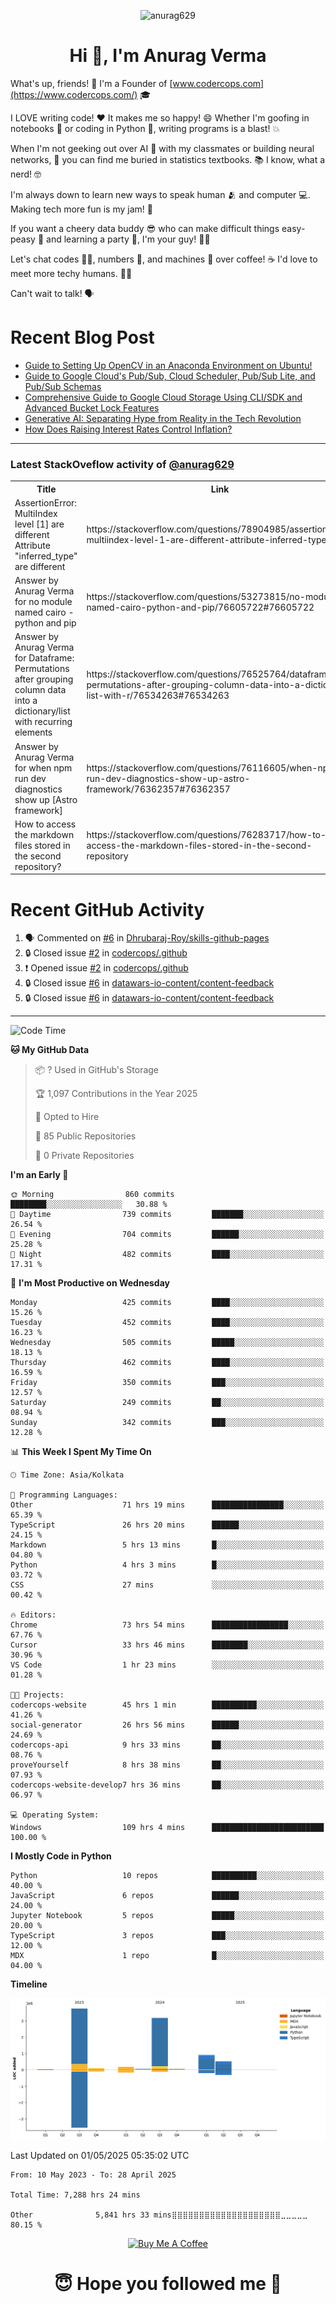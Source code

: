 

<p align="center"> <img src="https://komarev.com/ghpvc/?username=anurag629&label=Profile%20views&color=0e75b6&style=flat" alt="anurag629" /> </p>

<h1 align="center">Hi 👋, I'm Anurag Verma</h1>

What's up, friends! 👋 I'm a Founder of [www.codercops.com](https://www.codercops.com/) 🎓

I LOVE writing code! ❤️ It makes me so happy! 😄 Whether I'm goofing in notebooks 📓 or coding in Python 🐍, writing programs is a blast! 💥

When I'm not geeking out over AI 🤖 with my classmates or building neural networks, 🧠 you can find me buried in statistics textbooks. 📚 I know, what a nerd! 🤓

I'm always down to learn new ways to speak human 🫂 and computer 💻. Making tech more fun is my jam! 🍇

If you want a cheery data buddy 😎 who can make difficult things easy-peasy 🥝 and learning a party 🎉, I'm your guy! 🙋‍♂️

Let's chat codes 👨‍💻, numbers 🧮, and machines 🤖 over coffee! ☕ I'd love to meet more techy humans. 💁‍♂️

Can't wait to talk! 🗣️

# Recent Blog Post

<!-- BLOG-POST-LIST:START -->
- [Guide to Setting Up OpenCV in an Anaconda Environment on Ubuntu!](https://codercops.tech/blog/computer-vision-bootcamp/Guide-to-Setting-Up-OpenCV-in-an-Anaconda-Environment-on-Ubuntu!)
- [Guide to Google Cloud&#39;s Pub/Sub, Cloud Scheduler, Pub/Sub Lite, and Pub/Sub Schemas](https://codercops.tech/blog/google-cloud/Google-Clouds-Pub-Sub-Cloud-Scheduler-Pub-Sub-Lite-and-Pub-Sub-Schemas)
- [Comprehensive Guide to Google Cloud Storage Using CLI/SDK and Advanced Bucket Lock Features](https://codercops.tech/blog/google-cloud/Google-Cloud-Storage-Using-CLI-SDK-and-Advanced-Bucket-Lock-Features)
- [Generative AI: Separating Hype from Reality in the Tech Revolution](https://codercops.tech/blog/tech-latest-updates/generative-ai-seperating-hype-from-reality-in-the-tech-revolution)
- [How Does Raising Interest Rates Control Inflation?](https://codercops.tech/blog/startup-unicorn/how-does-raising-interest-rates-control-inflation)
<!-- BLOG-POST-LIST:END -->

---

### Latest StackOveflow activity of [@anurag629](https://github.com/anurag629)
<table>
  <tr><th>Title</th><th>Link</th></tr>
  <!-- STACKOVERFLOW:START --><tr><td>AssertionError: MultiIndex level [1] are different Attribute &quot;inferred_type&quot; are different</td><td>https://stackoverflow.com/questions/78904985/assertionerror-multiindex-level-1-are-different-attribute-inferred-type-are</td></tr><tr><td>Answer by Anurag Verma for no module named cairo - python and pip</td><td>https://stackoverflow.com/questions/53273815/no-module-named-cairo-python-and-pip/76605722#76605722</td></tr><tr><td>Answer by Anurag Verma for Dataframe: Permutations after grouping column data into a dictionary/list with recurring elements</td><td>https://stackoverflow.com/questions/76525764/dataframe-permutations-after-grouping-column-data-into-a-dictionary-list-with-r/76534263#76534263</td></tr><tr><td>Answer by Anurag Verma for when npm run dev diagnostics show up [Astro framework]</td><td>https://stackoverflow.com/questions/76116605/when-npm-run-dev-diagnostics-show-up-astro-framework/76362357#76362357</td></tr><tr><td>How to access the markdown files stored in the second repository?</td><td>https://stackoverflow.com/questions/76283717/how-to-access-the-markdown-files-stored-in-the-second-repository</td></tr><!-- STACKOVERFLOW:END -->
</table>

# Recent GitHub Activity
<!--START_SECTION:activity-->
1. 🗣 Commented on [#6](https://github.com/Dhrubaraj-Roy/skills-github-pages/issues/6#issuecomment-2816675607) in [Dhrubaraj-Roy/skills-github-pages](https://github.com/Dhrubaraj-Roy/skills-github-pages)
2. 🔒 Closed issue [#2](https://github.com/codercops/.github/issues/2) in [codercops/.github](https://github.com/codercops/.github)
3. ❗ Opened issue [#2](https://github.com/codercops/.github/issues/2) in [codercops/.github](https://github.com/codercops/.github)
4. 🔒 Closed issue [#6](https://github.com/datawars-io-content/content-feedback/issues/6) in [datawars-io-content/content-feedback](https://github.com/datawars-io-content/content-feedback)
5. 🔒 Closed issue [#6](https://github.com/datawars-io-content/content-feedback/issues/6) in [datawars-io-content/content-feedback](https://github.com/datawars-io-content/content-feedback)
<!--END_SECTION:activity-->

---

<!--START_SECTION:waka-->
![Code Time](http://img.shields.io/badge/Code%20Time-7%2C305%20hrs%2053%20mins-blue)

**🐱 My GitHub Data** 

> 📦 ? Used in GitHub's Storage 
 > 
> 🏆 1,097 Contributions in the Year 2025
 > 
> 💼 Opted to Hire
 > 
> 📜 85 Public Repositories 
 > 
> 🔑 0 Private Repositories 
 > 
**I'm an Early 🐤** 

```text
🌞 Morning                860 commits         ████████░░░░░░░░░░░░░░░░░   30.88 % 
🌆 Daytime                739 commits         ███████░░░░░░░░░░░░░░░░░░   26.54 % 
🌃 Evening                704 commits         ██████░░░░░░░░░░░░░░░░░░░   25.28 % 
🌙 Night                  482 commits         ████░░░░░░░░░░░░░░░░░░░░░   17.31 % 
```
📅 **I'm Most Productive on Wednesday** 

```text
Monday                   425 commits         ████░░░░░░░░░░░░░░░░░░░░░   15.26 % 
Tuesday                  452 commits         ████░░░░░░░░░░░░░░░░░░░░░   16.23 % 
Wednesday                505 commits         █████░░░░░░░░░░░░░░░░░░░░   18.13 % 
Thursday                 462 commits         ████░░░░░░░░░░░░░░░░░░░░░   16.59 % 
Friday                   350 commits         ███░░░░░░░░░░░░░░░░░░░░░░   12.57 % 
Saturday                 249 commits         ██░░░░░░░░░░░░░░░░░░░░░░░   08.94 % 
Sunday                   342 commits         ███░░░░░░░░░░░░░░░░░░░░░░   12.28 % 
```


📊 **This Week I Spent My Time On** 

```text
🕑︎ Time Zone: Asia/Kolkata

💬 Programming Languages: 
Other                    71 hrs 19 mins      ████████████████░░░░░░░░░   65.39 % 
TypeScript               26 hrs 20 mins      ██████░░░░░░░░░░░░░░░░░░░   24.15 % 
Markdown                 5 hrs 13 mins       █░░░░░░░░░░░░░░░░░░░░░░░░   04.80 % 
Python                   4 hrs 3 mins        █░░░░░░░░░░░░░░░░░░░░░░░░   03.72 % 
CSS                      27 mins             ░░░░░░░░░░░░░░░░░░░░░░░░░   00.42 % 

🔥 Editors: 
Chrome                   73 hrs 54 mins      █████████████████░░░░░░░░   67.76 % 
Cursor                   33 hrs 46 mins      ████████░░░░░░░░░░░░░░░░░   30.96 % 
VS Code                  1 hr 23 mins        ░░░░░░░░░░░░░░░░░░░░░░░░░   01.28 % 

🐱‍💻 Projects: 
codercops-website        45 hrs 1 min        ██████████░░░░░░░░░░░░░░░   41.26 % 
social-generator         26 hrs 56 mins      ██████░░░░░░░░░░░░░░░░░░░   24.69 % 
codercops-api            9 hrs 33 mins       ██░░░░░░░░░░░░░░░░░░░░░░░   08.76 % 
proveYourself            8 hrs 38 mins       ██░░░░░░░░░░░░░░░░░░░░░░░   07.93 % 
codercops-website-develop7 hrs 36 mins       ██░░░░░░░░░░░░░░░░░░░░░░░   06.97 % 

💻 Operating System: 
Windows                  109 hrs 4 mins      █████████████████████████   100.00 % 
```

**I Mostly Code in Python** 

```text
Python                   10 repos            ██████████░░░░░░░░░░░░░░░   40.00 % 
JavaScript               6 repos             ██████░░░░░░░░░░░░░░░░░░░   24.00 % 
Jupyter Notebook         5 repos             █████░░░░░░░░░░░░░░░░░░░░   20.00 % 
TypeScript               3 repos             ███░░░░░░░░░░░░░░░░░░░░░░   12.00 % 
MDX                      1 repo              █░░░░░░░░░░░░░░░░░░░░░░░░   04.00 % 
```



**Timeline**

![Lines of Code chart](https://raw.githubusercontent.com/anurag629/anurag629/main/assets/bar_graph.png)


 Last Updated on 01/05/2025 05:35:02 UTC
<!--END_SECTION:waka-->

<!--START_SECTION:waka-simple-->

```text
From: 10 May 2023 - To: 28 April 2025

Total Time: 7,288 hrs 24 mins

Other              5,841 hrs 33 mins⣿⣿⣿⣿⣿⣿⣿⣿⣿⣿⣿⣿⣿⣿⣿⣿⣿⣿⣿⣿⣀⣀⣀⣀⣀   80.15 %
```

<!--END_SECTION:waka-simple-->

<p align="center"> 
<a href="https://www.buymeacoffee.com/anurag629" target="_blank"><img src="https://cdn.buymeacoffee.com/buttons/default-orange.png" alt="Buy Me A Coffee" height="60" width="250"></a>
</p>


<h1 align="center"> 😇 Hope you followed me 🥰  </h1>
